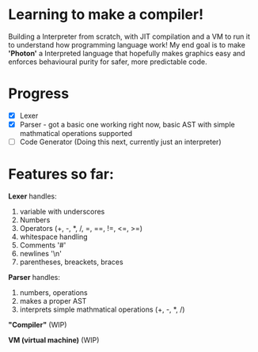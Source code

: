 # Learning to make a compiler!

Building a Interpreter from scratch, with JIT compilation and a VM to run it to understand how programming language work!
My end goal is to make **'Photon'** a Interpreted language that hopefully makes graphics easy and enforces behavioural purity for safer, more predictable code.

# Progress

- [x] Lexer
- [x] Parser - got a basic one working right now, basic AST with simple mathmatical operations supported
- [ ] Code Generator (Doing this next, currently just an interpreter)

# Features so far:
**Lexer** handles:
1. variable with underscores
2. Numbers
3. Operators (+, -, *, /, =, ==, !=, <=, >=)
4. whitespace handling
5. Comments '#'
6. newlines '\n'
7. parentheses, breackets, braces

**Parser** handles:
1. numbers, operations
2. makes a proper AST
3. interprets simple mathmatical operations (+, -, *, /)

**"Compiler"**
(WIP)

**VM (virtual machine)**
(WIP)